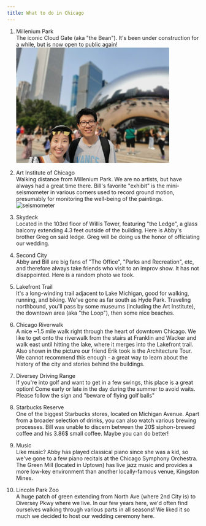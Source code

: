 ```yaml
---
title: What to do in Chicago
---
```


1. Millenium Park <br>
The iconic Cloud Gate (aka "the Bean"). It's been under construction for a while, but is now open to public again!
&nbsp; <img src="./photos/bean.JPG" alt="bean" height="300"/>

3. Art Institute of Chicago <br>
Walking distance from Millenium Park. We are no artists, but have always had a great time there. Bill's favorite "exhibit" is the mini-seismometer in various corners used to record ground motion, presumably for monitoring the well-being of the paintings.
&nbsp; <img src="./photos/art_inst.HEIC" alt="seismometer" height="300"/>

5. Skydeck <br>
Located in the 103rd floor of Willis Tower, featuring "the Ledge", a glass balcony extending 4.3 feet outside of the building. Here is Abby's brother Greg on said ledge. Greg will be doing us the honor of officiating our wedding.

6. Second City <br>
Abby and Bill are big fans of "The Office", "Parks and Recreation", etc, and therefore always take friends who visit to an improv show. It has not disappointed. Here is a random photo we took.

7. Lakefront Trail <br>
It's a long-winding trail adjacent to Lake Michigan, good for walking, running, and biking. We've gone as far south as Hyde Park. Traveling northbound, you'll pass by some museums (including the Art Institute), the downtown area (aka "the Loop"), then some nice beaches.
   
8. Chicago Riverwalk <br>
A nice ~1.5 mile walk right through the heart of downtown Chicago. We like to get onto the riverwalk from the stairs at Franklin and Wacker and walk east until hitting the lake, where it merges into the Lakefront trail. Also shown in the picture our friend Erik took is the Architecture Tour. We cannot recommend this enough - a great way to learn about the history of the city and stories behind the buildings. 

9. Diversey Driving Range <br>
If you're into golf and want to get in a few swings, this place is a great option! Come early or late in the day during the summer to avoid waits. Please follow the sign and "beware of flying golf balls"

10. Starbucks Reserve <br>
One of the biggest Starbucks stores, located on Michigan Avenue. Apart from a broader selection of drinks, you can also watch various brewing processes. Bill was unable to discern between the 20$ siphon-brewed coffee and his 3.86$ small coffee. Maybe you can do better!

11. Music <br>
Like music? Abby has played classical piano since she was a kid, so we've gone to a few piano recitals at the Chicago Symphony Orchestra. The Green Mill (located in Uptown) has live jazz music and provides a more low-key environment than another locally-famous venue, Kingston Mines.

12. Lincoln Park Zoo <br>
A huge patch of green extending from North Ave (where 2nd City is) to Diversey Pkwy where we live. In our few years here, we'd often find ourselves walking through various parts in all seasons! We liked it so much we decided to host our wedding ceremony here.
